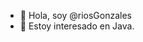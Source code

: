 - 👋 Hola, soy @riosGonzales
- 👀 Estoy interesado en Java.


<!---
riosGonzales/riosGonzales is a ✨ special ✨ repository because its `README.md` (this file) appears on your GitHub profile.
You can click the Preview link to take a look at your changes.
--->
